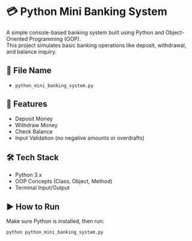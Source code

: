 # 💳 Python Mini Banking System

A simple console-based banking system built using Python and Object-Oriented Programming (OOP).  
This project simulates basic banking operations like deposit, withdrawal, and balance inquiry.

## 📁 File Name

- `python_mini_banking_system.py`

## 🧠 Features

- Deposit Money
- Withdraw Money
- Check Balance
- Input Validation (no negative amounts or overdrafts)

## 🛠 Tech Stack

- Python 3.x
- OOP Concepts (Class, Object, Method)
- Terminal Input/Output

## ▶️ How to Run

Make sure Python is installed, then run:

```bash
python python_mini_banking_system.py
